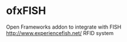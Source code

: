 ofxFISH
=======

Open Frameworks addon to integrate with FISH http://www.experiencefish.net/ RFID system
